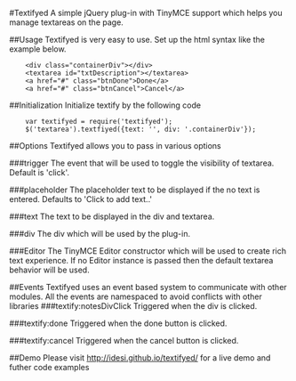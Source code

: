 #Textifyed
A simple jQuery plug-in with TinyMCE support which helps you manage textareas on the page. 

##Usage
Textifyed is very easy to use. Set up the html syntax like the example below.
````
    <div class="containerDiv"></div>
    <textarea id="txtDescription"></textarea>
    <a href="#" class="btnDone">Done</a>
    <a href="#" class="btnCancel">Cancel</a>
````

##Initialization
Initialize textify by the following code
````
    var textifyed = require('textifyed');
    $('textarea').textfiyed({text: '', div: '.containerDiv'});
````

##Options
Textifyed allows you to pass in various options 

###trigger
The event that will be used to toggle the visibility of textarea. Default is 'click'.

###placeholder
The placeholder text to be displayed if the no text is entered. Defaults to 'Click to add text..'

###text
The text to be displayed in the div and textarea.

###div
The div which will be used by the plug-in.

###Editor
The TinyMCE Editor constructor which will be used to create rich text experience. If no Editor instance is passed then the default textarea behavior will be used.


##Events
Textifyed uses an event based system to communicate with other modules. All the events are namespaced to avoid conflicts with other libraries
###textify:notesDivClick
Triggered when the div is clicked.

###textify:done
Triggered when the done button is clicked.

###textify:cancel
Triggered when the cancel button is clicked.

##Demo
Please visit http://idesi.github.io/textifyed/ for a live demo and futher code examples

